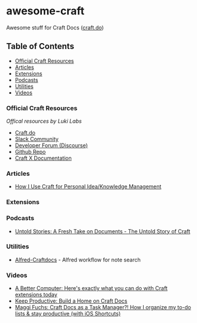 # awesome-craft
Awesome stuff for Craft Docs ([craft.do](https://www.craft.do))

## Table of Contents
- [Official Craft Resources](#official-craft-resources)
- [Articles](#articles)
- [Extensions](#extensions)
- [Podcasts](#podcasts)
- [Utilities](#utilities)
- [Videos](#videos)

### Official Craft Resources
*Offical resources by Luki Labs*

- [Craft.do](https://www.craft.do)
- [Slack Community](https://craft.do/community)
- [Developer Forum (Discourse)](https://forum.developer.craft.do)
- [Github Repo](https://github.com/craftdocs)
- [Craft X Documentation](https://documentation.developer.craft.do)

### Articles

- [How I Use Craft for Personal Idea/Knowledge Management](https://jessejanderson.medium.com/how-i-use-craft-for-personal-idea-knowledge-management-7f77cdc9031)

### Extensions

### Podcasts

- [Untold Stories: A Fresh Take on Documents - The Untold Story of Craft](https://soundcloud.com/untold-stories-podcast/a-fresh-take-on-documents-the-untold-story-of-craft)

### Utilities

- [Alfred-Craftdocs](https://github.com/kudrykv/alfred-craftdocs) - Alfred workflow for note search

### Videos

- [A Better Computer: Here's exactly what you can do with Craft extensions today](https://youtu.be/UOj4DVPTy7Q)
- [Keep Productive: Build a Home on Craft Docs](https://youtu.be/XVzlq30ThLs)
- [Maggi Fuchs: Craft Docs as a Task Manager?! How I organize my to-do lists & stay productive (with iOS Shortcuts)](https://youtu.be/V5aeMqWc2Ac)
